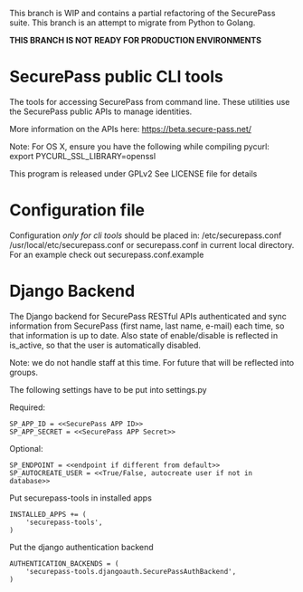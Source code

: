 This branch is WIP and contains a partial refactoring of the
SecurePass suite. This branch is an attempt to migrate from Python to Golang.

__THIS BRANCH IS NOT READY FOR PRODUCTION ENVIRONMENTS__




SecurePass public CLI tools
===========================

The tools for accessing SecurePass from command line.
These utilities use the SecurePass public APIs to manage identities.

More information on the APIs here:
https://beta.secure-pass.net/

Note: For OS X, ensure you have the following while compiling pycurl:
export PYCURL_SSL_LIBRARY=openssl

This program is released under GPLv2
See LICENSE file for details


Configuration file
==================

Configuration *only for cli tools* should be placed in:
/etc/securepass.conf /usr/local/etc/securepass.conf or securepass.conf in current local directory.
For an example check out securepass.conf.example



Django Backend
==============

The Django backend for SecurePass RESTful APIs authenticated and sync information from
SecurePass (first name, last name, e-mail) each time, so that information is up to date.
Also state of enable/disable is reflected in is_active, so that the user is automatically disabled.

Note: we do not handle staff at this time. For future that will be reflected into groups.

The following settings have to be put into settings.py

Required:
```
SP_APP_ID = <<SecurePass APP ID>>
SP_APP_SECRET = <<SecurePass APP Secret>>
```

Optional:
```
SP_ENDPOINT = <<endpoint if different from default>>
SP_AUTOCREATE_USER = <<True/False, autocreate user if not in database>>
```

Put securepass-tools in installed apps
```
INSTALLED_APPS += (
    'securepass-tools',
)
```

Put the django authentication backend
```
AUTHENTICATION_BACKENDS = (
    'securepass-tools.djangoauth.SecurePassAuthBackend',
)
```
